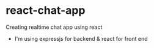 # react-chat-app
Creating realtime chat app using react
- I'm using expressjs for backend & react for front end
